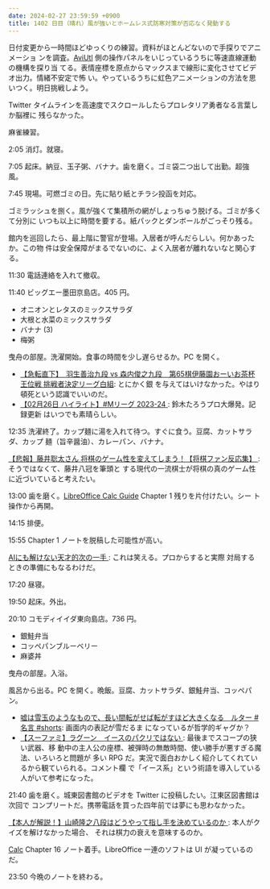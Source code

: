 ```yaml
---
date: 2024-02-27 23:59:59 +0900
title: 1402 日目（晴れ）風が強いとホームレス式防寒対策が否応なく発動する
---
```


日付変更から一時間ほどゆっくりの練習。資料がほとんどないので手探りでアニメーショ
ンを調査。[AviUtl] 側の操作パネルをいじっているうちに等速直線運動の機構を探り当
てる。表情座標を原点からマックスまで線形に変化させてビデオ出力。情緒不安定で怖
い。やっているうちに虹色アニメーションの方法を思いつく。明日挑戦しよう。

Twitter タイムラインを高速度でスクロールしたらプロレタリア勇者なる言葉しか脳裡に
残らなかった。

麻雀練習。

2:05 消灯。就寝。

7:05 起床。納豆、玉子粥、バナナ。歯を磨く。ゴミ袋二つ出して出勤。超強風。

7:45 現場。可燃ゴミの日。先に貼り紙とチラシ投函を対応。

ゴミラッシュを捌く。風が強くて集積所の網がしょっちゅう脱げる。ゴミが多くて分別に
いつも以上に時間を要する。紙パックとダンボールがごっそり残る。

館内を巡回したら、最上階に警官が登場。入居者が呼んだらしい。何かあったか。この物
件は安全保障がまるでないのに、よく入居者が離れないなと関心する。

11:30 電話連絡を入れて撤収。

11:40 ビッグエー墨田京島店。405 円。

* オニオンとレタスのミックスサラダ
* 大根と水菜のミックスサラダ
* バナナ (3)
* 梅粥

曳舟の部屋。洗濯開始。食事の時間を少し遅らせるか。PC を開く。

* [【急転直下】　羽生善治九段 vs 森内俊之九段　第65棋伊藤園おーいお茶杯王位戦
  挑戦者決定リーグ白組](https://www.youtube.com/watch?v=W5f8eq2qsCA): とにかく銀
  を与えてはいけなかった。やはり頓死という認識でいいのだ。
* [【02月26日 ハイライト】#Mリーグ 2023-24
  ](https://www.youtube.com/watch?v=td86gjEQ1_Q): 鈴木たろうプロ大爆発。記録更新
  はいつでも素晴らしい。

12:35 洗濯終了。カップ麺に湯を入れて待つ。すぐに食う。豆腐、カットサラダ、カップ
麺（旨辛醤油）、カレーパン、バナナ。

[【悲報】藤井聡太さん 将棋のゲーム性を変えてしまう！【将棋ファン反応集】
](https://www.youtube.com/watch?v=0r7LWoosmgg): そうではなくて、藤井八冠を筆頭と
する現代の一流棋士が将棋の真のゲーム性に近づいていると考えたい。

13:00 歯を磨く。[LibreOffice Calc Guide][Calc] Chapter 1 残りを片付けたい。シー
ト操作から再開。

14:15 排便。

15:55 Chapter 1 ノートを脱稿した可能性が高い。

[AIにも解けない天才的次の一手
](https://www.youtube.com/watch?v=WZNzaKc6xwo): これは笑える。プロからすると実際
対局するときの準備にもなるわけだ。

17:20 昼寝。

19:50 起床。外出。

20:10 コモディイイダ東向島店。736 円。

* 銀鮭弁当
* コッペパンブルーベリー
* 麻婆丼

曳舟の部屋。入浴。

風呂から出る。PC を開く。晩飯。豆腐、カットサラダ、銀鮭弁当、コッペパン。

* [嘘は雪玉のようなもので、長い間転がせば転がすほど大きくなる　ルター #名言
  #shorts](https://www.youtube.com/watch?v=6uWq-srBZp4): 画面内の表記が雪だるま
  になっているが哲学的ギャグか？
* [【スーファミ】ラグーン　イースのパクリではない
  ](https://www.youtube.com/watch?v=aTvbsu9aMP0): 最後までスコープの狭い武器、移
  動中の主人公の座標、被弾時の無敵時間、使い勝手が悪すぎる魔法、いろいろと問題が
  多い RPG だ。実況で面白おかしく紹介してくれているから観ていられる。コメント欄
  で「イース系」という術語を導入している人がいて参考になった。

21:40 歯を磨く。城東図書館のビデオを Twitter に投稿したい。江東区図書館は次回で
コンプリートだ。携帯電話を買った四年前では夢にも思わなかった。

[【本人が解説！】山崎隆之八段はどうやって指し手を決めているのか
](https://www.youtube.com/watch?v=szLj_djgs8U): 本人がクイズを解けなかった場合、
それは棋力の衰えを意味するのか。

[Calc] Chapter 16 ノート着手。LibreOffice 一連のソフトは UI が凝っているのだ。

23:50 今晩のノートを終わる。

[AviUtl]: https://spring-fragrance.mints.ne.jp/aviutl/
[Calc]: https://documentation.libreoffice.org/en/english-documentation/calc/
